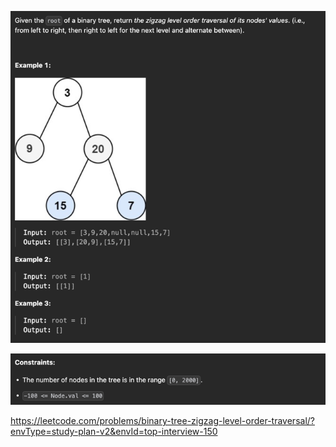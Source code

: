 ![img.png](img.png)

![img_1.png](img_1.png)

https://leetcode.com/problems/binary-tree-zigzag-level-order-traversal/?envType=study-plan-v2&envId=top-interview-150